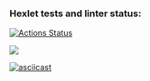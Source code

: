 ### Hexlet tests and linter status:
[![Actions Status](https://github.com/VaFed/frontend-project-44/workflows/hexlet-check/badge.svg)](https://github.com/VaFed/frontend-project-44/actions)

<a href="https://codeclimate.com/github/VaFed/frontend-project-44/maintainability"><img src="https://api.codeclimate.com/v1/badges/a33cb20ebe9c9df76c73/maintainability" /></a>

[![asciicast](https://asciinema.org/a/eXjZxFAL5bbEaRRQ61S6y7HGz.svg)](https://asciinema.org/a/eXjZxFAL5bbEaRRQ61S6y7HGz)